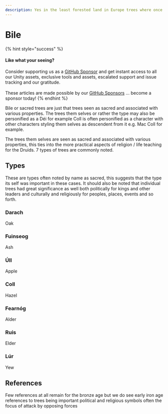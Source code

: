 ```yaml
---
description: Yes in the least forested land in Europe trees where once sacred.
---
```


# Bile

{% hint style="success" %}
#### Like what your seeing?

Consider supporting us as a [GitHub Sponsor](../../../../become-a-sponsor/) and get instant access to all our Unity assets, exclusive tools and assets, escalated support and issue tracking and our gratitude.\
\
These articles are made possible by our [GitHub Sponsors](https://github.com/sponsors/heathen-engineering) ... become a sponsor today!
{% endhint %}

Bile or sacred trees are just that trees seen as sacred and associated with various properties. The trees them selves or rather the type may also be personified as a Déi for example Coll is often personified as a character with other characters styling them selves as descendent from it e.g. Mac Coll for example.

The trees them selves are seen as sacred and associated with various properties, this ties into the more practical aspects of religion / life teaching for the Druids. 7 types of trees are commonly noted.

## Types

These are types often noted by name as sacred, this suggests that the type its self was important in these cases. It should also be noted that individual trees had great significance as well both politically for kings and other leaders and culturally and religiously for peoples, places, events and so forth.

### Darach

Oak

### Fuinseog

Ash

### Úll

Apple

### Coll

Hazel

### Fearnóg

Alder

### Ruis

Elder

### Lúr

Yew

## References

Few references at all remain for the bronze age but we do see early iron age references to trees being important political and religious symbols often the focus of attack by opposing forces
